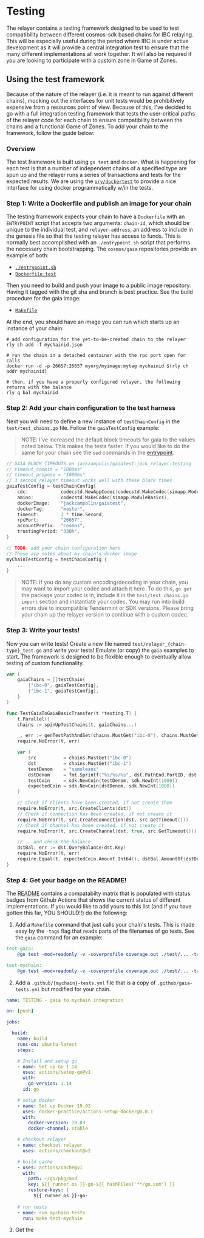 # Testing

The relayer contains a testing framework designed to be used to test compatibility between different cosmos-sdk based chains for IBC relaying. This will be especially useful during the period where IBC is under active development as it will provide a central integration test to ensure that the many different implementations all work together. It will also be required if you are looking to participate with a custom zone in Game of Zones.

## Using the test framework

Because of the nature of the relayer (i.e. it is meant to run against different chains), mocking out the interfaces for unit tests would be prohibitively expensive from a resources point of view. Because of this, I've decided to go with a full integration testing framework that tests the user-critical paths of the relayer code for each chain to ensure compatibility between the chains and a functional Game of Zones. To add your chain to the framework, follow the guide below:

### Overview

The test framework is built using `go test` and `docker`. What is happening for each test is that a number of independent chains of a specified type are spun up and the relayer runs a series of transactions and tests for the expected results. We are using the [`ory/dockertest`](https://github.com/ory/dockertest) to provide a nice interface for using docker programmatically w/in the tests.

### Step 1: Write a Dockerfile and publish an image for your chain

The testing framework expects your chain to have a `Dockerfile` with an `ENTRYPOINT` script that accepts two arguments: `chain-id`, which should be unique to the individual test, and `relayer-address`, an address to include in the genesis file so that the testing relayer has access to funds. This is normally best accomplished with an `./entrypoint.sh` script that performs the necessary chain bootstrapping. The `cosmos/gaia` repositories provide an example of both:

- [`./entrypoint.sh`](https://github.com/cosmos/gaia/tree/master/contrib/single-node.sh)
- [`Dockerfile.test`](https://github.com/cosmos/gaia/tree/master/contrib/Dockerfile.test)

Then you need to build and push your image to a public image repository. Having it tagged with the git sha and branch is best practice. See the build procedure for the gaia image:

- [`Makefile`](https://github.com/cosmos/gaia/blob/master/Makefile#L164)

At the end, you should have an image you can run which starts up an instance of your chain: 

```shell
# add configuration for the yet-to-be-created chain to the relayer
rly ch add -f mychainid.json

# run the chain in a detached container with the rpc port open for calls
docker run -d -p 26657:26657 myorg/myimage:mytag mychainid $(rly ch addr mychainid)

# then, if you have a properly configured relayer, the following returns with the balance
rly q bal mychainid
```

### Step 2: Add your chain configuration to the test harness

Next you will need to define a new instance of `testChainConfig` in the `test/test_chains.go` file. Follow the `gaiaTestConfig` example:

> NOTE: I've increased the default block timeouts for gaia to the values noted below. This makes the tests faster. If you would like to do the same for your chain see the `sed` commands in the [entrypoint](https://github.com/cosmos/gaia/tree/master/contrib/single-node.sh).

```go
// GAIA BLOCK TIMEOUTS on jackzampolin/gaiatest:jack_relayer-testing
// timeout_commit = "1000ms"
// timeout_propose = "1000ms"
// 3 second relayer timeout works well with these block times
gaiaTestConfig = testChainConfig{
    cdc:            codecstd.NewAppCodec(codecstd.MakeCodec(simapp.ModuleBasics)),
    amino:          codecstd.MakeCodec(simapp.ModuleBasics),
    dockerImage:    "jackzampolin/gaiatest",
    dockerTag:      "master",
    timeout:        3 * time.Second,
    rpcPort:        "26657",
    accountPrefix:  "cosmos",
    trustingPeriod: "330h",
}

// TODO: add your chain configuration here
// These are notes about my chain's docker image
myChainTestConfig = testChainConfig {
    ...
}
```

> NOTE: If you do any custom encoding/decoding in your chain, you may want to import your codec and attach it here. To do this, `go get` the package your codec is in, include it in the `test/test_chains.go` `import` section and instantiate your codec. You may run into build errors due to incompatible Tendermint or SDK versions. Please bring your chain up the relayer version to continue with a custom codec.

### Step 3: Write your tests!

Now you can write tests! Create a new file named `test/relayer_{chain-type}_test.go` and write your tests! Emulate (or copy) the `gaia` examples to start. The framework is designed to be flexible enough to eventually allow testing of custom functionality.

```go
var (
	gaiaChains = []testChain{
		{"ibc-0", gaiaTestConfig},
		{"ibc-1", gaiaTestConfig},
	}
)

func TestGaiaToGaiaBasicTransfer(t *testing.T) {
	t.Parallel()
	chains := spinUpTestChains(t, gaiaChains...)

	_, err := genTestPathAndSet(chains.MustGet("ibc-0"), chains.MustGet("ibc-1"), "transfer", "transfer")
	require.NoError(t, err)

	var (
		src          = chains.MustGet("ibc-0")
		dst          = chains.MustGet("ibc-1")
		testDenom    = "samoleans"
		dstDenom     = fmt.Sprintf("%s/%s/%s", dst.PathEnd.PortID, dst.PathEnd.ChannelID, testDenom)
		testCoin     = sdk.NewCoin(testDenom, sdk.NewInt(1000))
		expectedCoin = sdk.NewCoin(dstDenom, sdk.NewInt(1000))
	)

	// Check if clients have been created, if not create them
	require.NoError(t, src.CreateClients(dst))
	// Check if connection has been created, if not create it
	require.NoError(t, src.CreateConnection(dst, src.GetTimeout()))
	// Check if channel has been created, if not create it
	require.NoError(t, src.CreateChannel(dst, true, src.GetTimeout()))

	// ...and check the balance
	dstBal, err := dst.QueryBalance(dst.Key)
	require.NoError(t, err)
	require.Equal(t, expectedCoin.Amount.Int64(), dstBal.AmountOf(dstDenom).Int64())
}
```

### Step 4: Get your badge on the README!

The [README](../README.md) contains a compatabilty matrix that is populated with status badges from Github Actions that shows the current status of different implementations. If you would like to add yours to this list (and if you have gotten this far, YOU SHOULD!!) do the following:

1. Add a `Makefile` command that just calls your chain's tests. This is made easy by the `-tags` flag that reads parts of the filenames of go tests. See the `gaia` command for an example:

```Makefile
test-gaia:
	@go test -mod=readonly -v -coverprofile coverage.out ./test/... -tags gaia

test-mychain:
    @go test -mod=readonly -v -coverprofile coverage.out ./test/... -tags mychain
```

2. Add a `.github/{mychain}-tests.yml` file that is a copy of `.github/gaia-tests.yml` but modified for your chain.

```yml
name: TESTING - gaia to mychain integration

on: [push]

jobs:

  build:
    name: build
    runs-on: ubuntu-latest
    steps:

    # Install and setup go
    - name: Set up Go 1.14
      uses: actions/setup-go@v1
      with:
        go-version: 1.14
      id: go

    # setup docker
    - name: Set up Docker 19.03
      uses: docker-practice/actions-setup-docker@0.0.1    
      with:
        docker-version: 19.03
        docker-channel: stable

    # checkout relayer
    - name: checkout relayer
      uses: actions/checkout@v2

    # build cache
    - uses: actions/cache@v1
      with:
        path: ~/go/pkg/mod
        key: ${{ runner.os }}-go-${{ hashFiles('**/go.sum') }}
        restore-keys: |
          ${{ runner.os }}-go-
    
    # run tests
    - name: run mychain tests
      run: make test-mychain
```

3. Get the 
